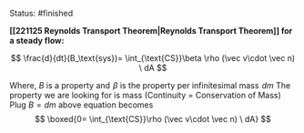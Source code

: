 Status: #finished 

**[[221125 Reynolds Transport Theorem|Reynolds Transport Theorem]] for a steady flow:**

$$
\frac{d}{dt}(B_\text{sys})= \int_{\text{CS}}\beta \rho (\vec v\cdot \vec n) \ dA
$$

Where, $B$ is a property and  $\beta$ is the property per infinitesimal mass  $dm$
The property we are looking for is mass (Continuity = Conservation of Mass)  
Plug $B=dm$ above equation becomes
$$
\boxed{0= \int_{\text{CS}}\rho (\vec v\cdot \vec n) \ dA}
$$



